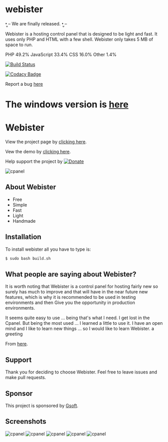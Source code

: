 
# webister

•̫̮ – We are finally released. •̫̮ –

Webister is a hosting control panel that is designed to be light and fast. It uses only PHP and HTML with a few shell. Webister only takes 5 MB of space to run.

 PHP 49.2%	 JavaScript 33.4%	 CSS 16.0%	 Other 1.4%

[![Build Status](http://www.adaclare.com:8080/job/Webister%20Development/job/webister/job/master/badge/icon)](http://www.adaclare.com:8080/job/Webister%20Development/job/webister/job/master/)


[![Codacy Badge](https://api.codacy.com/project/badge/Grade/c2051a2b233d4ed8b884b9ad028052ce)](https://www.codacy.com/app/alwaysontop617/webister?utm_source=github.com&amp;utm_medium=referral&amp;utm_content=alwaysontop617/webister&amp;utm_campaign=Badge_Grade)
 
Report a bug [here](http://adaclare.com/errtrck/bug_report_page.php)

The windows version is [here](https://github.com/alwaysontop617/windows-webister)
=======
# Webister
View the project page by [clicking here](http://alwaysontop617.github.io/webister).

Vew the demo by [clicking here](https://www.adaclare.com/index.php/try-webister/).

Help support the project by [![Donate](https://img.shields.io/badge/Donate-PayPal-green.svg)](https://www.paypal.com/donate/?token=Ea_rrJDbgtQPpP7fa1R8N_SuEQgxg2ZtaT77NZYhUJ7sZCJxxacpOionaVcz5erevcOpbG)

![cpanel](https://j.gifs.com/qjWAjD.gif)

## About Webister

  - Free
  - Simple
  - Fast
  - Light
  - Handmade


## Installation

To install webister all you have to type is:
```sh
$ sudo bash build.sh
```

## What people are saying about Webister?

It is worth noting that Webister is a control panel for hosting fairly new so surely has much to improve and that will have in the near future new features, which is why it is recommended to be used in testing environments and then Give you the opportunity in production environments.

It seems quite easy to use ... being that's what I need. I get lost in the Cpanel. But being the most used ... I learned a little to use it. I have an open mind and I like to learn new things ... so I would like to learn Webister. a greeting

From [here](https://blog.desdelinux.net/webister-ligero-panel-control-hosting/).

## Support

Thank you for deciding to choose Webister. Feel free to leave issues and make pull requests.

## Sponsor

This project is sponsored by [Gsoft](http://gsoft.cu.cc/).

## Screenshots

![cpanel](https://raw.githubusercontent.com/alwaysontop617/webister/master/screenshots/login.png)
![cpanel](https://raw.githubusercontent.com/alwaysontop617/webister/master/screenshots/cpanel.png)
![cpanel](https://raw.githubusercontent.com/alwaysontop617/webister/master/screenshots/database.png)
![cpanel](https://raw.githubusercontent.com/alwaysontop617/webister/master/screenshots/fileman.png)
![cpanel](https://raw.githubusercontent.com/alwaysontop617/webister/master/screenshots/website.png)

